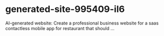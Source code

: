 # generated-site-995409-il6
AI-generated website: Create a professional business website for a saas contactless mobile app for restaurant that should ...

